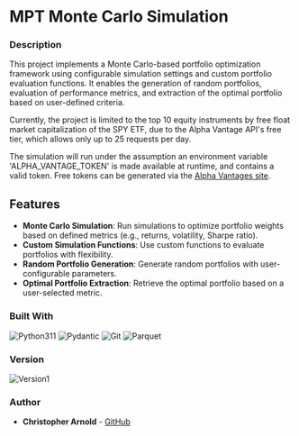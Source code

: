 # MPT Monte Carlo Simulation

### Description

This project implements a Monte Carlo-based portfolio optimization framework using
configurable simulation settings and custom portfolio evaluation functions.
It enables the generation of random portfolios, evaluation of performance metrics,
and extraction of the optimal portfolio based on user-defined criteria.

Currently, the project is limited to the top 10 equity instruments by free float market capitalization of the SPY ETF,
due to the Alpha Vantage API's free tier, which allows only up to 25 requests per day.

The simulation will run under the assumption an environment variable 'ALPHA_VANTAGE_TOKEN' is made available at runtime,
and contains a valid token.
Free tokens can be generated via the [Alpha Vantages site](https://www.alphavantage.co/support/#api-key).


## Features

- **Monte Carlo Simulation**: Run simulations to optimize portfolio weights based on defined metrics (e.g., returns, volatility, Sharpe ratio).
- **Custom Simulation Functions**: Use custom functions to evaluate portfolios with flexibility.
- **Random Portfolio Generation**: Generate random portfolios with user-configurable parameters.
- **Optimal Portfolio Extraction**: Retrieve the optimal portfolio based on a user-selected metric.


### Built With

![Python311](https://img.shields.io/badge/python-3670A0?style=for-the-badge&logo=python&logoColor=ffdd54)
![Pydantic](https://img.shields.io/badge/Pydantic-E92063?logo=pydantic&logoColor=fff&style=for-the-badge)
![Git](https://img.shields.io/badge/Git-F05032?logo=git&logoColor=fff&style=for-the-badge)
![Parquet](https://img.shields.io/badge/parquet-0E174B?&style=for-the-badge)


### Version
![Version1](https://img.shields.io/badge/Version-1.0.0-informational?style=flat-square)


### Author

* **Christopher Arnold** - [GitHub](https://github.com/cjarno)
